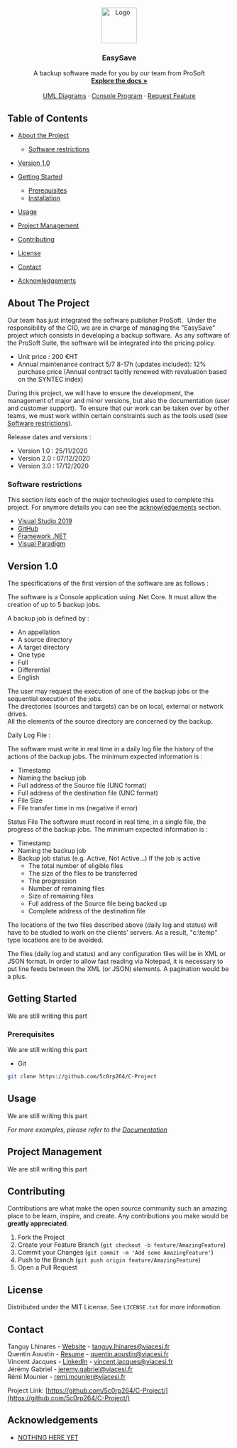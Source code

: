
<!-- PROJECT LOGO -->
<br />
<p align="center">
  <a href="https://github.com/5c0rp264/C-Project">
    <img src="https://raw.githubusercontent.com/othneildrew/Best-README-Template/master/images/logo.png" alt="Logo" width="80" height="80">
  </a>

  <h3 align="center">EasySave</h3>

  <p align="center">
    A backup software made for you by our team from ProSoft
    <br />
    <a href="https://github.com/5c0rp264/C-Project"><strong>Explore the docs »</strong></a>
    <br />
    <br />
    <a href="https://github.com/5c0rp264/C-Project/tree/main/Diagrammes">UML Diagrams</a>
    ·
    <a href="https://github.com/5c0rp264/C-Project/tree/main/CODE%20Livrable%201">Console Program</a>
    ·
    <a href="https://github.com/5c0rp264/C-Project/issues">Request Feature</a>
  </p>
</p>



<!-- TABLE OF CONTENTS -->
## Table of Contents

* [About the Project](#about-the-project)
  * [Software restrictions](#built-with)
   
* [Version 1.0](#Version-1.0)
* [Getting Started](#getting-started)
  * [Prerequisites](#prerequisites)
  * [Installation](#installation)
* [Usage](#usage)
* [Project Management](#project-management)
* [Contributing](#contributing)
* [License](#license)
* [Contact](#contact)
* [Acknowledgements](#acknowledgements)



<!-- ABOUT THE PROJECT -->
## About The Project

<!-- [![Product Name Screen Shot][product-screenshot]](https://example.com) -->

Our team has just integrated the software publisher ProSoft.   
Under the responsibility of the CIO, we are in charge of managing the "EasySave" project which consists in developing a backup software.  
As any software of the ProSoft Suite, the software will be integrated into the pricing policy.  
- Unit price : 200 €HT 
- Annual maintenance contract 5/7 8-17h (updates included): 12% purchase price (Annual contract tacitly renewed with revaluation based on the SYNTEC index) 

During this project, we will have to ensure the development, the management of major and minor versions, but also the documentation (user and customer support).  
To ensure that our work can be taken over by other teams, we must work within certain constraints such as the tools used (see [Software restrictions](#built-with)).  

Release dates and versions :
* Version 1.0 : 25/11/2020
* Version 2.0 : 07/12/2020
* Version 3.0 : 17/12/2020

### Software restrictions
This section lists each of the major technologies used to complete this project. For anymore details you can see the [acknowledgements](#acknowledgements) section.
* [Visual Studio 2019](https://visualstudio.microsoft.com/fr/)
* [GitHub](https://github.com/)
* [Framework .NET](https://www.microsoft.com/fr-fr/download/details.aspx?id=55167)
* [Visual Paradigm](https://www.visual-paradigm.com/)

## Version 1.0

The specifications of the first version of the software are as follows :  

The software is a Console application using .Net Core. 
It must allow the creation of up to 5 backup jobs. 

A backup job is defined by :  
 * An appellation  
 * A source directory   
 * A target directory   
 * One type  
  * Full  
  * Differential  
 * English  

The user may request the execution of one of the backup jobs or the sequential execution of the jobs.  
The directories (sources and targets) can be on local, external or network drives.  
All the elements of the source directory are concerned by the backup.   

Daily Log File : 

The software must write in real time in a daily log file the history of the actions of the backup jobs. The minimum expected information is : 

 * Timestamp   
 * Naming the backup job 
 * Full address of the Source file (UNC format) 
 * Full address of the destination file (UNC format) 
 * File Size  
 * File transfer time in ms (negative if error)   
  

Status File 
The software must record in real time, in a single file, the progress of the backup jobs.  The minimum expected information is :   

 * Timestamp   
 * Naming the backup job 
 * Backup job status (e.g. Active, Not Active...) 
If the job is active 
     * The total number of eligible files 
     * The size of the files to be transferred  
     * The progression          
     * Number of remaining files   
     * Size of remaining files   
     * Full address of the Source file being backed up 
     * Complete address of the destination file 
 

The locations of the two files described above (daily log and status) will have to be studied to work on the clients' servers. As a result, "c:\temp\" type locations are to be avoided. 

The files (daily log and status) and any configuration files will be in XML or JSON format.  In order to allow fast reading via Notepad, it is necessary to put line feeds between the XML (or JSON) elements. A pagination would be a plus. 

<!-- GETTING STARTED -->
## Getting Started

We are still writing this part


### Prerequisites

We are still writing this part
* Git
```sh
git clone https://github.com/5c0rp264/C-Project
```

<!-- USAGE EXAMPLES -->
## Usage

We are still writing this part

_For more examples, please refer to the [Documentation](https://example.com)_



<!-- Management -->
## Project Management

We are still writing this part


<!-- CONTRIBUTING -->
## Contributing

Contributions are what make the open source community such an amazing place to be learn, inspire, and create. Any contributions you make would be **greatly appreciated**.

1. Fork the Project
2. Create your Feature Branch (`git checkout -b feature/AmazingFeature`)
3. Commit your Changes (`git commit -m 'Add some AmazingFeature'`)
4. Push to the Branch (`git push origin feature/AmazingFeature`)
5. Open a Pull Request



<!-- LICENSE -->
## License

Distributed under the MIT License. See `LICENSE.txt` for more information.



<!-- CONTACT -->
## Contact

Tanguy Lhinares - [Website](https://www.lhinares-technologies.com/) - tanguy.lhinares@viacesi.fr  
Quentin Aoustin - [Resume](http://quentinaoustin.redirectme.net/ISN/CV.html/) - quentin.aoustin@viacesi.fr  
Vincent Jacques - [LinkedIn](https://www.linkedin.com/in/vincent-jacques-a173bb1a2/) - vincent.jacques@viacesi.fr  
Jérémy Gabriel - jeremy.gabriel@viacesi.fr  
Rémi Mounier - remi.mounier@viacesi.fr  

Project Link: [https://github.com/5c0rp264/C-Project/](https://github.com/5c0rp264/C-Project/)



<!-- ACKNOWLEDGEMENTS -->
## Acknowledgements
* [NOTHING HERE YET](https://example.com/)

